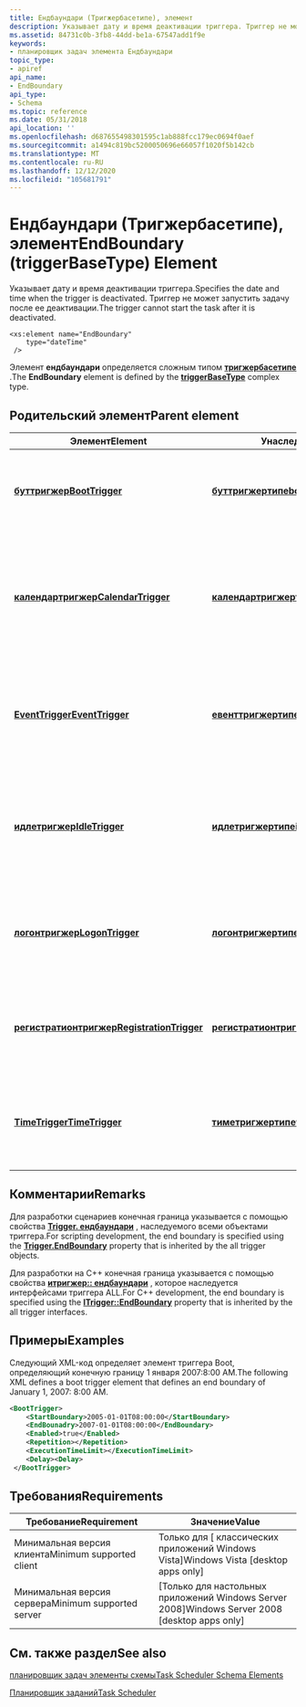 ```yaml
---
title: Ендбаундари (Тригжербасетипе), элемент
description: Указывает дату и время деактивации триггера. Триггер не может запустить задачу после ее деактивации.
ms.assetid: 84731c0b-3fb8-44dd-be1a-67547add1f9e
keywords:
- планировщик задач элемента Ендбаундари
topic_type:
- apiref
api_name:
- EndBoundary
api_type:
- Schema
ms.topic: reference
ms.date: 05/31/2018
api_location: ''
ms.openlocfilehash: d687655498301595c1ab888fcc179ec0694f0aef
ms.sourcegitcommit: a1494c819bc5200050696e66057f1020f5b142cb
ms.translationtype: MT
ms.contentlocale: ru-RU
ms.lasthandoff: 12/12/2020
ms.locfileid: "105681791"
---
```

# <a name="endboundary-triggerbasetype-element"></a><span data-ttu-id="6a9d4-105">Ендбаундари (Тригжербасетипе), элемент</span><span class="sxs-lookup"><span data-stu-id="6a9d4-105">EndBoundary (triggerBaseType) Element</span></span>

<span data-ttu-id="6a9d4-106">Указывает дату и время деактивации триггера.</span><span class="sxs-lookup"><span data-stu-id="6a9d4-106">Specifies the date and time when the trigger is deactivated.</span></span> <span data-ttu-id="6a9d4-107">Триггер не может запустить задачу после ее деактивации.</span><span class="sxs-lookup"><span data-stu-id="6a9d4-107">The trigger cannot start the task after it is deactivated.</span></span>

``` syntax
<xs:element name="EndBoundary"
    type="dateTime"
 />
```

<span data-ttu-id="6a9d4-108">Элемент **ендбаундари** определяется сложным типом [**тригжербасетипе**](taskschedulerschema-triggerbasetype-complextype.md) .</span><span class="sxs-lookup"><span data-stu-id="6a9d4-108">The **EndBoundary** element is defined by the [**triggerBaseType**](taskschedulerschema-triggerbasetype-complextype.md) complex type.</span></span>

## <a name="parent-element"></a><span data-ttu-id="6a9d4-109">Родительский элемент</span><span class="sxs-lookup"><span data-stu-id="6a9d4-109">Parent element</span></span>



| <span data-ttu-id="6a9d4-110">Элемент</span><span class="sxs-lookup"><span data-stu-id="6a9d4-110">Element</span></span>                                                                                     | <span data-ttu-id="6a9d4-111">Унаследован от</span><span class="sxs-lookup"><span data-stu-id="6a9d4-111">Derived from</span></span>                                                                               | <span data-ttu-id="6a9d4-112">Описание</span><span class="sxs-lookup"><span data-stu-id="6a9d4-112">Description</span></span>                                                                                  |
|---------------------------------------------------------------------------------------------|--------------------------------------------------------------------------------------------|----------------------------------------------------------------------------------------------|
| [<span data-ttu-id="6a9d4-113">**буттригжер**</span><span class="sxs-lookup"><span data-stu-id="6a9d4-113">**BootTrigger**</span></span>](taskschedulerschema-boottrigger-triggergroup-element.md)                 | [<span data-ttu-id="6a9d4-114">**буттригжертипе**</span><span class="sxs-lookup"><span data-stu-id="6a9d4-114">**bootTriggerType**</span></span>](taskschedulerschema-boottriggertype-complextype.md)                 | <span data-ttu-id="6a9d4-115">Указывает триггер, который запускает задачу при загрузке системы.</span><span class="sxs-lookup"><span data-stu-id="6a9d4-115">Specifies a trigger that starts a task when the system is booted.</span></span><br/>                 |
| [<span data-ttu-id="6a9d4-116">**календартригжер**</span><span class="sxs-lookup"><span data-stu-id="6a9d4-116">**CalendarTrigger**</span></span>](taskschedulerschema-calendartrigger-triggergroup-element.md)         | [<span data-ttu-id="6a9d4-117">**календартригжертипе**</span><span class="sxs-lookup"><span data-stu-id="6a9d4-117">**calendarTriggerType**</span></span>](taskschedulerschema-calendartriggertype-complextype.md)         | <span data-ttu-id="6a9d4-118">Задает ежедневный, еженедельный, ежемесячный или ежемесячный триггер (DOW) в день недели.</span><span class="sxs-lookup"><span data-stu-id="6a9d4-118">Specifies a daily, weekly, monthly, or a monthly day-of-the-week (DOW) trigger.</span></span><br/>   |
| [<span data-ttu-id="6a9d4-119">**EventTrigger**</span><span class="sxs-lookup"><span data-stu-id="6a9d4-119">**EventTrigger**</span></span>](taskschedulerschema-eventtrigger-triggergroup-element.md)               | [<span data-ttu-id="6a9d4-120">**евенттригжертипе**</span><span class="sxs-lookup"><span data-stu-id="6a9d4-120">**eventTriggerType**</span></span>](taskschedulerschema-eventtriggertype-complextype.md)               | <span data-ttu-id="6a9d4-121">Указывает триггер, который запускает задачу при возникновении системного события.</span><span class="sxs-lookup"><span data-stu-id="6a9d4-121">Specifies a trigger that starts a task when a system event occurs.</span></span><br/>                |
| [<span data-ttu-id="6a9d4-122">**идлетригжер**</span><span class="sxs-lookup"><span data-stu-id="6a9d4-122">**IdleTrigger**</span></span>](taskschedulerschema-idletrigger-triggergroup-element.md)                 | [<span data-ttu-id="6a9d4-123">**идлетригжертипе**</span><span class="sxs-lookup"><span data-stu-id="6a9d4-123">**idleTriggerType**</span></span>](taskschedulerschema-idletriggertype-complextype.md)                 | <span data-ttu-id="6a9d4-124">Указывает триггер, который запускает задачу при переходе компьютера в состояние простоя.</span><span class="sxs-lookup"><span data-stu-id="6a9d4-124">Specifies a trigger that starts a task when the computer goes into an idle state.</span></span><br/> |
| [<span data-ttu-id="6a9d4-125">**логонтригжер**</span><span class="sxs-lookup"><span data-stu-id="6a9d4-125">**LogonTrigger**</span></span>](taskschedulerschema-logontrigger-triggergroup-element.md)               | [<span data-ttu-id="6a9d4-126">**логонтригжертипе**</span><span class="sxs-lookup"><span data-stu-id="6a9d4-126">**logonTriggerType**</span></span>](taskschedulerschema-logontriggertype-complextype.md)               | <span data-ttu-id="6a9d4-127">Указывает триггер, который запускает задачу при входе пользователя в систему.</span><span class="sxs-lookup"><span data-stu-id="6a9d4-127">Specifies a trigger that starts a task when a user logs on.</span></span><br/>                       |
| [<span data-ttu-id="6a9d4-128">**регистратионтригжер**</span><span class="sxs-lookup"><span data-stu-id="6a9d4-128">**RegistrationTrigger**</span></span>](taskschedulerschema-registrationtrigger-triggergroup-element.md) | [<span data-ttu-id="6a9d4-129">**регистратионтригжертипе**</span><span class="sxs-lookup"><span data-stu-id="6a9d4-129">**registrationTriggerType**</span></span>](taskschedulerschema-registrationtriggertype-complextype.md) | <span data-ttu-id="6a9d4-130">Указывает триггер, который запускает задачу при регистрации задачи.</span><span class="sxs-lookup"><span data-stu-id="6a9d4-130">Specifies a trigger that starts a task when the task is registered.</span></span><br/>               |
| [<span data-ttu-id="6a9d4-131">**TimeTrigger**</span><span class="sxs-lookup"><span data-stu-id="6a9d4-131">**TimeTrigger**</span></span>](taskschedulerschema-timetrigger-triggergroup-element.md)                 | [<span data-ttu-id="6a9d4-132">**тиметригжертипе**</span><span class="sxs-lookup"><span data-stu-id="6a9d4-132">**timeTriggerType**</span></span>](taskschedulerschema-timetriggertype-complextype.md)                 | <span data-ttu-id="6a9d4-133">Указывает триггер, который запускает задачу при активации триггера.</span><span class="sxs-lookup"><span data-stu-id="6a9d4-133">Specifies a trigger that starts a task when the trigger is activated.</span></span><br/>             |



## <a name="remarks"></a><span data-ttu-id="6a9d4-134">Комментарии</span><span class="sxs-lookup"><span data-stu-id="6a9d4-134">Remarks</span></span>

<span data-ttu-id="6a9d4-135">Для разработки сценариев конечная граница указывается с помощью свойства [**Trigger. ендбаундари**](trigger-endboundary.md) , наследуемого всеми объектами триггера.</span><span class="sxs-lookup"><span data-stu-id="6a9d4-135">For scripting development, the end boundary is specified using the [**Trigger.EndBoundary**](trigger-endboundary.md) property that is inherited by the all trigger objects.</span></span>

<span data-ttu-id="6a9d4-136">Для разработки на C++ конечная граница указывается с помощью свойства [**итригжер:: ендбаундари**](/windows/desktop/api/taskschd/nf-taskschd-itrigger-get_endboundary) , которое наследуется интерфейсами триггера ALL.</span><span class="sxs-lookup"><span data-stu-id="6a9d4-136">For C++ development, the end boundary is specified using the [**ITrigger::EndBoundary**](/windows/desktop/api/taskschd/nf-taskschd-itrigger-get_endboundary) property that is inherited by the all trigger interfaces.</span></span>

## <a name="examples"></a><span data-ttu-id="6a9d4-137">Примеры</span><span class="sxs-lookup"><span data-stu-id="6a9d4-137">Examples</span></span>

<span data-ttu-id="6a9d4-138">Следующий XML-код определяет элемент триггера Boot, определяющий конечную границу 1 января 2007:8:00 AM.</span><span class="sxs-lookup"><span data-stu-id="6a9d4-138">The following XML defines a boot trigger element that defines an end boundary of January 1, 2007: 8:00 AM.</span></span>


```XML
<BootTrigger>
    <StartBoundary>2005-01-01T08:00:00</StartBoundary>
    <EndBounadry>2007-01-01T08:00:00</EndBoundary>
    <Enabled>true</Enabled>
    <Repetition></Repetition>
    <ExecutionTimeLimit></ExecutionTimeLimit>
    <Delay><Delay>
 </BootTrigger>
```



## <a name="requirements"></a><span data-ttu-id="6a9d4-139">Требования</span><span class="sxs-lookup"><span data-stu-id="6a9d4-139">Requirements</span></span>



| <span data-ttu-id="6a9d4-140">Требование</span><span class="sxs-lookup"><span data-stu-id="6a9d4-140">Requirement</span></span> | <span data-ttu-id="6a9d4-141">Значение</span><span class="sxs-lookup"><span data-stu-id="6a9d4-141">Value</span></span> |
|-------------------------------------|------------------------------------------------------|
| <span data-ttu-id="6a9d4-142">Минимальная версия клиента</span><span class="sxs-lookup"><span data-stu-id="6a9d4-142">Minimum supported client</span></span><br/> | <span data-ttu-id="6a9d4-143">Только для \[ классических приложений Windows Vista\]</span><span class="sxs-lookup"><span data-stu-id="6a9d4-143">Windows Vista \[desktop apps only\]</span></span><br/>       |
| <span data-ttu-id="6a9d4-144">Минимальная версия сервера</span><span class="sxs-lookup"><span data-stu-id="6a9d4-144">Minimum supported server</span></span><br/> | <span data-ttu-id="6a9d4-145">\[Только для настольных приложений Windows Server 2008\]</span><span class="sxs-lookup"><span data-stu-id="6a9d4-145">Windows Server 2008 \[desktop apps only\]</span></span><br/> |



## <a name="see-also"></a><span data-ttu-id="6a9d4-146">См. также раздел</span><span class="sxs-lookup"><span data-stu-id="6a9d4-146">See also</span></span>

<dl> <dt>

[<span data-ttu-id="6a9d4-147">планировщик задач элементы схемы</span><span class="sxs-lookup"><span data-stu-id="6a9d4-147">Task Scheduler Schema Elements</span></span>](task-scheduler-schema-elements.md)
</dt> <dt>

[<span data-ttu-id="6a9d4-148">Планировщик заданий</span><span class="sxs-lookup"><span data-stu-id="6a9d4-148">Task Scheduler</span></span>](task-scheduler-start-page.md)
</dt> </dl>

 

 





